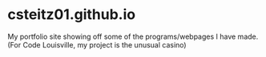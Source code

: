 # csteitz01.github.io

My portfolio site showing off some of the programs/webpages I have made. (For Code Louisville, my project is the unusual casino)
